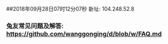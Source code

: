 ##2018年09月28日07时12分07秒 新址: 104.248.52.8
### 兔友常见问题及解答: https://github.com/wanggonging/d/blob/w/FAQ.md
